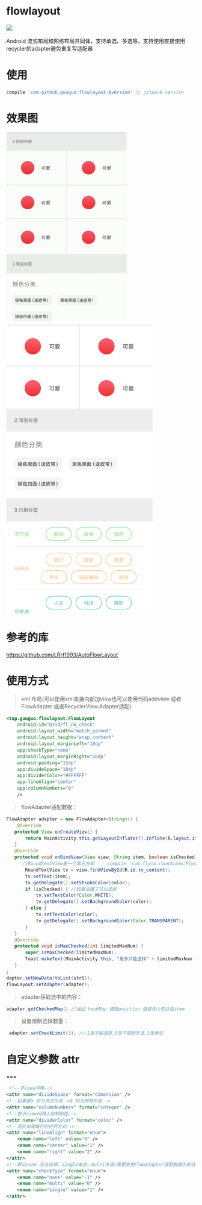 flowlayout
=======
[![](https://jitpack.io/v/guuguo/flowLayout.svg)](https://jitpack.io/#guuguo/flowLayout)

Android 流式布局和网格布局共同体，支持单选、多选等，支持使用直接使用recycler的adapter避免重复写适配器
# 使用
```groovy
compile 'com.github.guuguo:flowlayout:$version' // jitpack version 
```
# 效果图

![image](recode.gif)
![image](pic1.png)

# 参考的库

https://github.com/LRH1993/AutoFlowLayout

# 使用方式

> xml 布局(可以使用xml直接内部加view也可以使用代码addview 或者FlowAdapter 或者RecyclerView.Adapter适配)

```xml
<top.guuguo.flowlayout.FlowLayout
    android:id="@+id/fl_no_check"
    android:layout_width="match_parent"
    android:layout_height="wrap_content"
    android:layout_marginLeft="10dp"
    app:checkType="none" 
    android:layout_marginRight="20dp"
    android:padding="15dp"
    app:divideSpace="10dp" 
    app:dividerColor="#FFFFFF"
    app:lineAlign="center" 
    app:columnNumbers="0" 
    />
```
> flowAdapter适配数据：
```java
FlowAdapter adapter = new FlowAdapter<String>() {
    @Override
   protected View onCreateView() {
       return MainActivity.this.getLayoutInflater().inflate(R.layout.item_tag, view, false)
   }
   @Override
   protected void onBindView(View view, String item, boolean isChecked) {
      //RoundTextView是一个第三方库     compile 'com.flyco.roundview:FlycoRoundView_Lib:1.1.4@aar'
       RoundTextView tv = view.findViewById(R.id.tv_content);
       tv.setText(item);
       tv.getDelegate().setStrokeColor(color);
       if (isChecked) { //如果设置了可以选择
           tv.setTextColor(Color.WHITE);
           tv.getDelegate().setBackgroundColor(color);
       } else {
           tv.setTextColor(color);
           tv.getDelegate().setBackgroundColor(Color.TRANSPARENT);
       }
   }
   @Override
   protected void isMaxChecked(int limitedMaxNum) {
       super.isMaxChecked(limitedMaxNum);
       Toast.makeText(MainActivity.this, "最多只能选择" + limitedMaxNum + "个", Toast.LENGTH_SHORT
   }
;
dapter.setNewData(toList(strS));
flowLayout.setAdapter(adapter);
```
> adapter获取选中的内容：
```java
adapter.getCheckedMap() //返回 hashMap 键是position 值是传入的泛型item
```
> 设置限制选择数量：
```java
 adapter.setCheckLimit(3); //-1是不能选择,0是不限制多选,1是单选
```
# 自定义参数 attr
===

```xml 
 <!--子view间隔-->
<attr name="divideSpace" format="dimension" />
<!--如果是0 则为流式布局，>0 则为网格布局-->
<attr name="columnNumbers" format="integer" />
<!--在子view间隔上绘制颜色-->
<attr name="dividerColor" format="color" />
<!--流式布局每行的对齐方式-->
<attr name="lineAlign" format="enum">
    <enum name="left" value="0" />
    <enum name="center" value="1" />
    <enum name="right" value="2" />
</attr>
<!--默认none 无法选择，single单选，multi多选(需要使用FlowAdapter适配数据才能选择)-->
<attr name="checkType" format="enum"> 
    <enum name="none" value="-1" />
    <enum name="multi" value="0" />
    <enum name="single" value="1" />
</attr>
```


